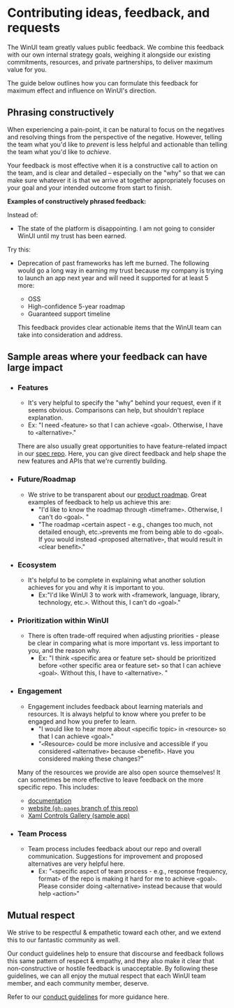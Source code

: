 # Contributing ideas, feedback, and requests

The WinUI team greatly values public feedback. We combine this feedback with our own internal strategy goals, weighing it alongside our existing commitments, resources, and private partnerships, to deliver maximum value for you.

The guide below outlines how you can formulate this feedback for maximum effect and influence on WinUI's direction.

## Phrasing constructively

When experiencing a pain-point, it can be natural to focus on the negatives and resolving things from the perspective of the negative. However, telling the team what you'd like to *prevent* is less helpful and actionable than telling the team what you'd like to *achieve*. 

Your feedback is most effective when it is a constructive call to action on the team, and is clear and detailed – especially on the "why" so that we can make sure whatever it is that we arrive at together appropriately focuses on your goal and your intended outcome from start to finish. 


**Examples of constructively phrased feedback:**

Instead of:

  - The state of the platform is disappointing. I am not going to consider WinUI until my trust has been earned.

Try this:
  - Deprecation of past frameworks has left me burned. The following would go a long way in earning my trust because my company is trying to launch an app next year and will need it supported for at least 5 more: 
    - OSS
    - High-confidence 5-year roadmap
    - Guaranteed support timeline

    This feedback provides clear actionable items that the WinUI team can take into consideration and address. 
    
    
## Sample areas where your feedback can have large impact

- ### Features
  - It's very helpful to specify the "why" behind your request, even if it seems obvious. Comparisons can help, but shouldn't replace explanation. 
  - Ex: "I need `<`feature`>` so that I can achieve `<`goal`>`. Otherwise, I have to `<`alternative`>`."

  There are also usually great opportunities to have feature-related impact in our [spec repo](https://github.com/microsoft/microsoft-ui-xaml-specs/tree/master). Here, you can give direct feedback and help shape the new features and APIs that we're currently building. 

- ### Future/Roadmap
  - We strive to be transparent about our [product roadmap](https://aka.ms/winui3/feature-roadmap). Great examples of feedback to help us achieve this are:
    - "I'd like to know the roadmap through `<`timeframe`>`. Otherwise, I can't do `<`goal`>`. "
    - "The roadmap `<`certain aspect - e.g., changes too much, not detailed enough, etc.`>`prevents me from being able to do `<`goal`>`. If you would instead `<`proposed alternative`>`, that would result in `<`clear benefit`>`."

- ### Ecosystem
  - It's helpful to be complete in explaining what another solution achieves for you and why it is important to you. 
    - Ex:"I'd like WinUI 3 to work with `<`framework, language, library, technology, etc.`>`. Without this, I can't do `<`goal`>`."

- ### Prioritization within WinUI
  -  There is often trade-off required when adjusting priorities - please be clear in comparing what is more important vs. less important to you, and the reason why. 
      - Ex: "I think `<`specific area or feature set`>` should be prioritized before `<`other specific area or feature set`>` so that I can achieve `<`goal`>`. Without this, I have to `<`alternative`>`. "  

- ### Engagement
  - Engagement includes feedback about learning materials and resources. It is always helpful to know where you prefer to be engaged and how you prefer to learn. 
    - "I would like to hear more about `<`specific topic`>` in `<`resource`>` so that I can achieve `<`goal`>`."
    - "`<`Resource`>` could be more inclusive and accessible if you considered `<`alternative`>` because `<`benefit`>`. Have you considered making these changes?"
   
   Many of the resources we provide are also open source themselves! It can sometimes be more effective to leave feedback on the more specific repo. This includes:
    - [documentation](https://github.com/MicrosoftDocs/windows-uwp)
    - [website (`gh-pages` branch of this repo)](https://github.com/microsoft/microsoft-ui-xaml/tree/gh-pages)
    - [Xaml Controls Gallery (sample app)](https://github.com/microsoft/Xaml-Controls-Gallery/tree/master)
  

- ### Team Process
  - Team process includes feedback about our repo and overall communication. Suggestions for improvement and proposed alternatives are very helpful here. 
    - Ex: "`<`specific aspect of team process - e.g., response frequency, format`>` of the repo is making it hard for me to achieve `<`goal`>`. Please consider doing `<`alternative`>` instead because that would help `<`action`>`" 


## Mutual respect

We strive to be respectful & empathetic toward each other, and we extend this to our fantastic community as well.

Our conduct guidelines help to ensure that discourse and feedback follows this same pattern of respect & empathy, and they also make it clear that non-constructive or hostile feedback is unacceptable. By following these guidelines, we can all enjoy the mutual respect that each WinUI team member, and each community member, deserve.

Refer to our [conduct guidelines](https://github.com/microsoft/microsoft-ui-xaml/blob/master/CODE_OF_CONDUCT.md) for more guidance here. 
